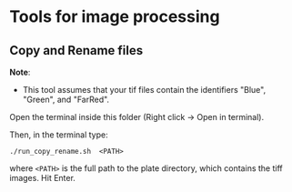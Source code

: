 # Tools for image processing


## Copy and Rename files

**Note**:
* This tool assumes that your tif files contain the identifiers "Blue", "Green", and "FarRed".

Open the terminal inside this folder (Right click -> Open in terminal).

Then, in the terminal type:
```
./run_copy_rename.sh  <PATH>
```
where `<PATH>` is the full path to the plate directory, which contains the tiff images.
Hit Enter.

